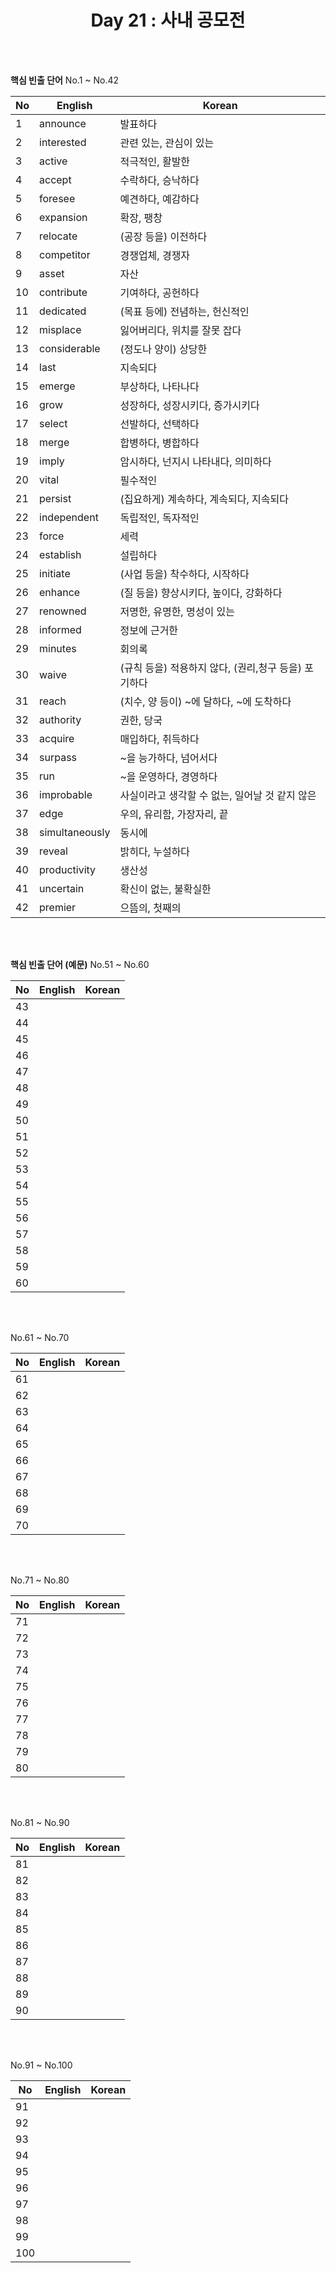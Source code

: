 <div align='center'>
    <h1>Day 21 : 사내 공모전</h1>
</div>

<br>
<br>

<b>핵심 빈출 단어</b> No.1 ~ No.42

|No|English|Korean|
|---|---|---|
|1|announce|발표하다|
|2|interested|관련 있는, 관심이 있는|
|3|active|적극적인, 활발한|
|4|accept|수락하다, 승낙하다|
|5|foresee|예견하다, 예감하다|
|6|expansion|확장, 팽창|
|7|relocate|(공장 등을) 이전하다|
|8|competitor|경쟁업체, 경쟁자|
|9|asset|자산|
|10|contribute|기여하다, 공헌하다|
|11|dedicated|(목표 등에) 전념하는, 헌신적인|
|12|misplace|잃어버리다, 위치를 잘못 잡다|
|13|considerable|(정도나 양이) 상당한|
|14|last|지속되다|
|15|emerge|부상하다, 나타나다|
|16|grow|성장하다, 성장시키다, 증가시키다|
|17|select|선발하다, 선택하다|
|18|merge|합병하다, 병합하다|
|19|imply|암시하다, 넌지시 나타내다, 의미하다|
|20|vital|필수적인|
|21|persist|(집요하게) 계속하다, 계속되다, 지속되다|
|22|independent|독립적인, 독자적인|
|23|force|세력|
|24|establish|설립하다|
|25|initiate|(사업 등을) 착수하다, 시작하다|
|26|enhance|(질 등을) 향상시키다, 높이다, 강화하다|
|27|renowned|저명한, 유명한, 명성이 있는|
|28|informed|정보에 근거한|
|29|minutes|회의록|
|30|waive|(규칙 등을) 적용하지 않다, (권리,청구 등을) 포기하다|
|31|reach|(치수, 양 등이) ~에 달하다, ~에 도착하다|
|32|authority|권한, 당국|
|33|acquire|매입하다, 취득하다|
|34|surpass|~을 능가하다, 넘어서다|
|35|run|~을 운영하다, 경영하다|
|36|improbable|사실이라고 생각할 수 없는, 일어날 것 같지 않은|
|37|edge|우의, 유리함, 가장자리, 끝|
|38|simultaneously|동시에|
|39|reveal|밝히다, 누설하다|
|40|productivity|생산성|
|41|uncertain|확신이 없는, 불확실한|
|42|premier|으뜸의, 첫째의|


<br>
<br>

<b>핵심 빈출 단어 (예문)</b> No.51 ~ No.60

|No|English|Korean|
|---|---|---|
|43||
|44||
|45||
|46||
|47||
|48||
|49||
|50||
|51||
|52||
|53||
|54||
|55||
|56||
|57||
|58||
|59||
|60||

<br>
<br>

No.61 ~ No.70

|No|English|Korean|
|---|---|---|
|61||
|62||
|63||
|64||
|65||
|66||
|67||
|68||
|69||
|70||

<br>
<br>

No.71 ~ No.80

|No|English|Korean|
|---|---|---|
|71||
|72||
|73||
|74||
|75||
|76||
|77||
|78||
|79||
|80||

<br>
<br>

No.81 ~ No.90

|No|English|Korean|
|---|---|---|
|81||
|82||
|83||
|84||
|85||
|86||
|87||
|88||
|89||
|90||

<br>
<br>

No.91 ~ No.100

|No|English|Korean|
|---|---|---|
|91||
|92||
|93||
|94||
|95||
|96||
|97||
|98||
|99||
|100||

<br>
<br>

